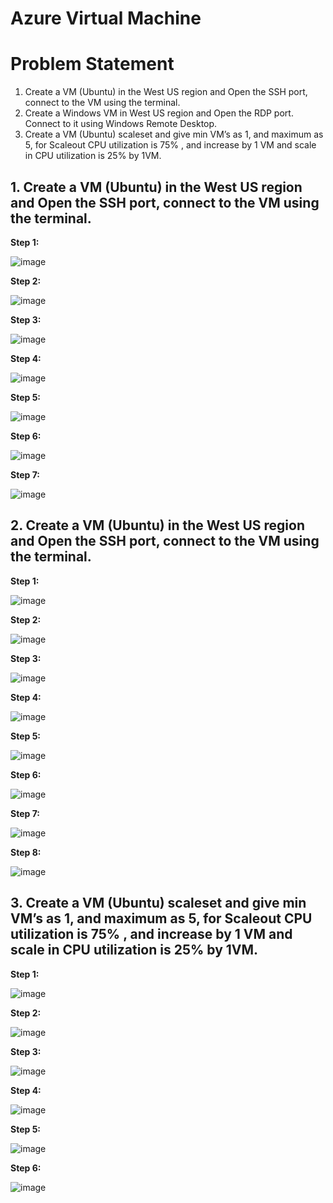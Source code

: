 # Azure Virtual Machine

# Problem Statement
  1. Create a VM (Ubuntu)  in the West US region and Open the SSH port, connect to the VM using the terminal.
  2. Create a Windows VM in West US region and Open the RDP port. Connect to it using Windows Remote Desktop.
  3. Create a VM (Ubuntu) scaleset and give min VM’s as 1, and maximum as 5, for Scaleout CPU utilization is 75% , and increase by 1 VM and scale in CPU utilization is 25% by 1VM.


## 1. Create a VM (Ubuntu)  in the West US region and Open the SSH port, connect to the VM using the terminal.

  
   **Step 1:**  
   
   ![image](https://user-images.githubusercontent.com/46291282/126190769-4d85596d-38f6-429d-8576-64921260e952.png)
   
   **Step 2:**  
   
   ![image](https://user-images.githubusercontent.com/46291282/126191120-aa2566bd-84d6-4f21-8e7f-93cd3af2af40.png)
   
   **Step 3:**
   
   ![image](https://user-images.githubusercontent.com/46291282/126191412-5f9c052e-23c2-4671-96af-20c85916c557.png)
   
   **Step 4:**
   
   ![image](https://user-images.githubusercontent.com/46291282/126191559-f072f7f2-e31e-4100-8980-e1a73f1d79b1.png)
   
   **Step 5:**
  
   ![image](https://user-images.githubusercontent.com/46291282/126191699-7de0867f-cc32-4966-95a4-5a0df8024aec.png)
   
   **Step 6:**
   
   ![image](https://user-images.githubusercontent.com/46291282/126192046-7b468321-3f75-4115-b27b-d69dce87490a.png)
   
   **Step 7:**
   
   ![image](https://user-images.githubusercontent.com/46291282/126193058-0c99d4d0-67e3-48c1-8a6c-4f5271dd068a.png)


## 2. Create a VM (Ubuntu)  in the West US region and Open the SSH port, connect to the VM using the terminal.

   **Step 1:**
   
   ![image](https://user-images.githubusercontent.com/46291282/126198096-41b75533-fe3c-4075-8f25-e389b85e3896.png)

   **Step 2:**
   
  ![image](https://user-images.githubusercontent.com/46291282/126198628-797a1059-092c-4dcc-b20b-41415bdf36e5.png)
  
   **Step 3:**
   
   ![image](https://user-images.githubusercontent.com/46291282/126198691-22793ac1-d29d-4dec-800c-a514c96ce7db.png)
   
   **Step 4:**
   
   ![image](https://user-images.githubusercontent.com/46291282/126198770-3f6732af-54e4-4a50-8928-c32b12df499f.png)
   
   **Step 5:**
   
   ![image](https://user-images.githubusercontent.com/46291282/126198804-a7af7286-7d29-42cf-8c40-dedbe8dfd52e.png)
   
   **Step 6:**
   
   ![image](https://user-images.githubusercontent.com/46291282/126198861-219fb05b-eddd-475d-b936-821ff66502d6.png)
   
   **Step 7:**
   
   ![image](https://user-images.githubusercontent.com/46291282/126198904-1d50ea3e-5898-4d74-a205-4232da41f891.png)
   
   **Step 8:**
   
   ![image](https://user-images.githubusercontent.com/46291282/126198950-fd675a35-f846-44ef-a450-816e79cb7d71.png)
   
 
 ## 3. Create a VM (Ubuntu) scaleset and give min VM’s as 1, and maximum as 5, for Scaleout CPU utilization is 75% , and increase by 1 VM and scale in CPU utilization is 25% by 1VM.
 
  **Step 1:**
  
  ![image](https://user-images.githubusercontent.com/46291282/126200119-caf0fe28-3654-49ee-93e4-2e070c99d806.png)
  
  **Step 2:**
  
  ![image](https://user-images.githubusercontent.com/46291282/126200233-709e87bb-9ef6-40a3-9c98-1c703ae95d7a.png)
  
  **Step 3:**
  
  ![image](https://user-images.githubusercontent.com/46291282/126200309-b05e32d7-297d-4689-9e61-a9b44a454b07.png)
  
  **Step 4:**
  
  ![image](https://user-images.githubusercontent.com/46291282/126200374-63bd0120-d058-4424-befd-bc3bc2460d50.png)
  
   **Step 5:**
   
   ![image](https://user-images.githubusercontent.com/46291282/126200440-e1dbfd11-de8c-4749-a5eb-8fd6c4f1456d.png)
   
   **Step 6:**
   
   ![image](https://user-images.githubusercontent.com/46291282/126200815-da96f807-262c-4a29-9d5c-17eb1fccd8bf.png)

   


  
  

  
  

  
  

 
 





   
   
   
   


   
   
   
   

   
   





